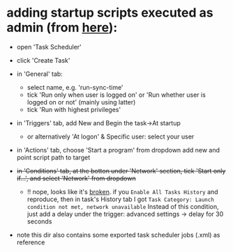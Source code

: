 # adding startup scripts executed as admin (from [here](https://superuser.com/a/1005216/716639)):

- open 'Task Scheduler'
- click 'Create Task'
- in 'General' tab:
  - select name, e.g. 'run-sync-time'
  - tick 'Run only when user is logged on' or 'Run whether user is logged on or not' (mainly using latter)
  - tick 'Run with highest privileges'
- in 'Triggers' tab, add New and  Begin the task->At startup
  - or alternatively 'At logon' & Specific user: select your user
- in 'Actions' tab, choose 'Start a program' from dropdown add new and point script path to target
- ~~in 'Conditions' tab, at the botton under 'Network' section,
  tick 'Start only if...', and select 'Network' from dropdown~~
  - !! nope, looks like it's [broken](https://superuser.com/a/1146860/716639). if you `Enable All Tasks History` 
    and reproduce, then in task's History tab I got `Task Category: Launch condition not met, network unavailable`
	Instead of this condition, just add a delay under the trigger: advanced settings -> delay for 30 seconds


- note this dir also contains some exported task scheduler jobs (.xml) as reference
